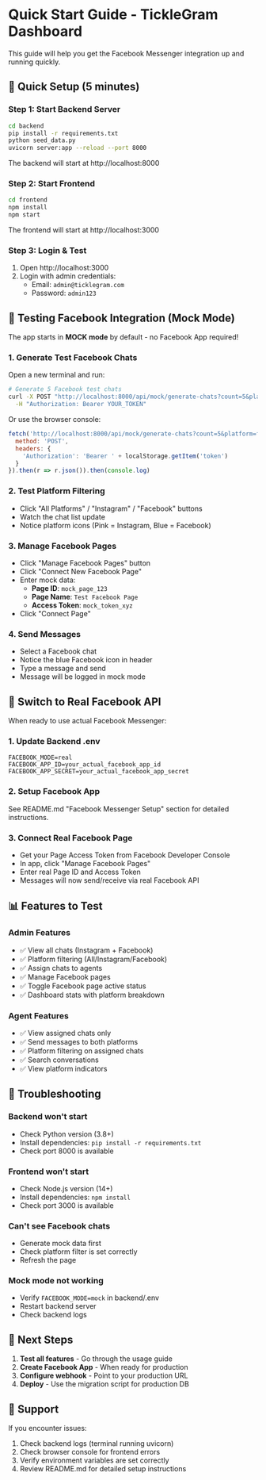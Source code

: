 # Quick Start Guide - TickleGram Dashboard

This guide will help you get the Facebook Messenger integration up and running quickly.

## 🚀 Quick Setup (5 minutes)

### Step 1: Start Backend Server

```bash
cd backend
pip install -r requirements.txt
python seed_data.py
uvicorn server:app --reload --port 8000
```

The backend will start at http://localhost:8000

### Step 2: Start Frontend

```bash
cd frontend
npm install
npm start
```

The frontend will start at http://localhost:3000

### Step 3: Login & Test

1. Open http://localhost:3000
2. Login with admin credentials:
   - Email: `admin@ticklegram.com`
   - Password: `admin123`

## 🧪 Testing Facebook Integration (Mock Mode)

The app starts in **MOCK mode** by default - no Facebook App required!

### 1. Generate Test Facebook Chats

Open a new terminal and run:

```bash
# Generate 5 Facebook test chats
curl -X POST "http://localhost:8000/api/mock/generate-chats?count=5&platform=facebook" \
  -H "Authorization: Bearer YOUR_TOKEN"
```

Or use the browser console:
```javascript
fetch('http://localhost:8000/api/mock/generate-chats?count=5&platform=facebook', {
  method: 'POST',
  headers: {
    'Authorization': 'Bearer ' + localStorage.getItem('token')
  }
}).then(r => r.json()).then(console.log)
```

### 2. Test Platform Filtering

- Click "All Platforms" / "Instagram" / "Facebook" buttons
- Watch the chat list update
- Notice platform icons (Pink = Instagram, Blue = Facebook)

### 3. Manage Facebook Pages

- Click "Manage Facebook Pages" button
- Click "Connect New Facebook Page"
- Enter mock data:
  - **Page ID**: `mock_page_123`
  - **Page Name**: `Test Facebook Page`
  - **Access Token**: `mock_token_xyz`
- Click "Connect Page"

### 4. Send Messages

- Select a Facebook chat
- Notice the blue Facebook icon in header
- Type a message and send
- Message will be logged in mock mode

## 🔧 Switch to Real Facebook API

When ready to use actual Facebook Messenger:

### 1. Update Backend .env

```env
FACEBOOK_MODE=real
FACEBOOK_APP_ID=your_actual_facebook_app_id
FACEBOOK_APP_SECRET=your_actual_facebook_app_secret
```

### 2. Setup Facebook App

See README.md "Facebook Messenger Setup" section for detailed instructions.

### 3. Connect Real Facebook Page

- Get your Page Access Token from Facebook Developer Console
- In app, click "Manage Facebook Pages"
- Enter real Page ID and Access Token
- Messages will now send/receive via real Facebook API

## 📊 Features to Test

### Admin Features
- ✅ View all chats (Instagram + Facebook)
- ✅ Platform filtering (All/Instagram/Facebook)
- ✅ Assign chats to agents
- ✅ Manage Facebook pages
- ✅ Toggle Facebook page active status
- ✅ Dashboard stats with platform breakdown

### Agent Features
- ✅ View assigned chats only
- ✅ Send messages to both platforms
- ✅ Platform filtering on assigned chats
- ✅ Search conversations
- ✅ View platform indicators

## 🐛 Troubleshooting

### Backend won't start
- Check Python version (3.8+)
- Install dependencies: `pip install -r requirements.txt`
- Check port 8000 is available

### Frontend won't start
- Check Node.js version (14+)
- Install dependencies: `npm install`
- Check port 3000 is available

### Can't see Facebook chats
- Generate mock data first
- Check platform filter is set correctly
- Refresh the page

### Mock mode not working
- Verify `FACEBOOK_MODE=mock` in backend/.env
- Restart backend server
- Check backend logs

## 📝 Next Steps

1. **Test all features** - Go through the usage guide
2. **Create Facebook App** - When ready for production
3. **Configure webhook** - Point to your production URL
4. **Deploy** - Use the migration script for production DB

## 💬 Support

If you encounter issues:
1. Check backend logs (terminal running uvicorn)
2. Check browser console for frontend errors
3. Verify environment variables are set correctly
4. Review README.md for detailed setup instructions
